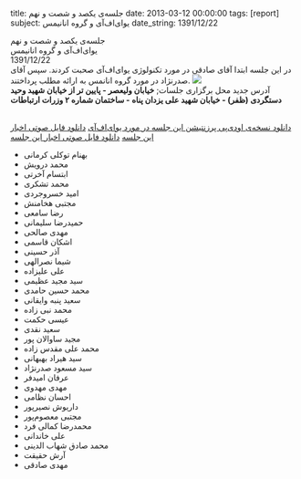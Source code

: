 title: جلسه‌ی یکصد و شصت و نهم
date: 2013-03-12 00:00:00
tags: [report]
subject: یو‌ای‌اف‌آی و گروه انانیمس
date_string: 1391/12/22


<div class="title">
جلسه‌ی یکصد و شصت و نهم
</div>

<div class="subject">
یو‌ای‌اف‌آی و گروه انانیمس
</div>

<div class="date">
1391/12/22
</div>

<div class="body">
در این جلسه ابتدا آقای صادقی در مورد تکنولوژی یو‌ای‌اف‌آی صحبت کردند.
سپس آقای صدرنژاد در مورد گروه انانمس به ارائه مطلب پرداختند.
<a href="photos/169/1391_12_22_01.jpg">
   <img src="photos/169/1391_12_22_01_thumb.jpg" class="photo" />
</a>
</div>
آدرس جدید محل برگزاری جلسات;
<b>
‫خیابان ولیعصر - پایین تر از خیابان شهید وحید دستگردی (ظفر) - خیابان شهید علی یزدان پناه - ساختمان شماره ۲ وزرات ارتباطات‬
</b>
<br/>
<br/>

<a href="/presentations/91_12_22_uefi.odp" class="attachment">دانلود نسخه‌ی او‌دی‌پی پرزنتیشن این جلسه در مورد یوای‌اف‌آی</a>
<a href="/audios/91_12_22_news.ogg" class="attachment">دانلود فایل صوتی اخبار این جلسه</a>
<a href="/audios/91_12_22_anonymous.ogg" class="attachment">دانلود فایل صوتی اخبار این جلسه</a>

<ul class="members bullet">
<li>بهنام توکلی کرمانی</li>
<li>محمد درویش</li>
<li>ابتسام آخرتی</li>
<li>محمد تشکری</li>
<li>امید خسروجردی</li>
<li>مجتبی هخامنش</li>
<li>رضا سامعی</li>
<li>حمیدرضا سلیمانی</li>
<li>مهدی صالحی</li>
<li>اشکان قاسمی</li>
<li>آذر حسینی</li>
<li>شیما نصرالهی</li>
<li>علی علیزاده</li>
<li>سید مجید عظیمی</li>
<li>محمد حسین حامدی</li>
<li>سعید پنبه وایقانی</li>
<li>محمد نبی زاده</li>
<li>عیسی حکمت</li>
<li>سعید نقدی</li>
<li>مجید ساوالان پور</li>
<li>محمد علی مقدس زاده</li>
<li>سید هیراد بهبهانی</li>
<li>سید مسعود صدرنژاد</li>
<li>عرفان امیدفر</li>
<li>مهدی مهدوی</li>
<li>احسان نظامی</li>
<li>داریوش نصیرپور</li>
<li>مجتبی معصوم‌پور</li>
<li>محمدرضا کمالی فرد</li>
<li>علی خاندانی</li>
<li>محمد صادق شهاب الدینی</li>
<li>آرش حقیقت</li>
<li>مهدی صادقی</li>
</ul>
